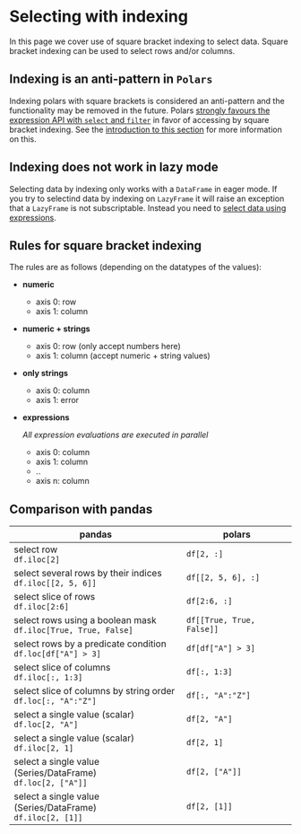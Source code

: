 # Selecting with indexing

In this page we cover use of square bracket indexing to select data. Square bracket indexing
can be used to select rows and/or columns.

## Indexing is an anti-pattern in `Polars`

Indexing polars with square brackets is considered an anti-pattern and the functionality may be removed in the future.
Polars [strongly favours the expression API with `select` and `filter`](selecting_data_expressions.md) in favor of accessing by square bracket indexing. See the [introduction to this section](selecting_data_intro.md) for more information on this.

## Indexing does not work in lazy mode

Selecting data by indexing only works with a `DataFrame` in eager mode. If you try to selectind data by indexing on `LazyFrame` it will raise an exception that a `LazyFrame` is not subscriptable. Instead you need to [select data using expressions](selecting_data_expressions.md).

## Rules for square bracket indexing

The rules are as follows (depending on the datatypes of the values):

- **numeric**

  - axis 0: row
  - axis 1: column

- **numeric + strings**

  - axis 0: row (only accept numbers here)
  - axis 1: column (accept numeric + string values)

- **only strings**

  - axis 0: column
  - axis 1: error

- **expressions**

  _All expression evaluations are executed in parallel_

  - axis 0: column
  - axis 1: column
  - ..
  - axis n: column

## Comparison with pandas

| pandas                                                                | polars                        |
|-----------------------------------------------------------------------|-------------------------------|
| select row<br> `df.iloc[2]`                                           | `df[2, :]`                    |
| select several rows by their indices<br> `df.iloc[[2, 5, 6]]`         | `df[[2, 5, 6], :]`            |
| select slice of rows<br> `df.iloc[2:6]`                               | `df[2:6, :]`                  |
| select rows using a boolean mask<br> `df.iloc[True, True, False]`     | `df[[True, True, False]]`     |
| select rows by a predicate condition<br> `df.loc[df["A"] > 3]`        | `df[df["A"] > 3]`             |
| select slice of columns<br> `df.iloc[:, 1:3]`                         | `df[:, 1:3]`                  |
| select slice of columns by string order<br> `df.loc[:, "A":"Z"]`      | `df[:, "A":"Z"]`              |
| select a single value (scalar)<br> `df.loc[2, "A"]`                   | `df[2, "A"]`                  |
| select a single value (scalar)<br> `df.iloc[2, 1]`                    | `df[2, 1]`                    |
| select a single value (Series/DataFrame)<br> `df.loc[2, ["A"]]`       | `df[2, ["A"]]`                |
| select a single value (Series/DataFrame)<br> `df.iloc[2, [1]]`        | `df[2, [1]]`                  |
